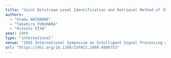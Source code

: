 ```yaml
---
title: "Joint Bitstream Level Identification and Retrieval Method of JPEG 2000 Images for Digital Cinema"
authors:
  - "Osamu WATANABE"
  - "Takahiro FUKUHARA"
  - "Hitoshi KIYA"
year: 2009
type: "international"
venue: "IEEE International Symposium on Intelligent Signal Processing and Communication Systems, pp. WAM1-3-2, Bangkok, Thailand, 2009-02-10."
url: "https://doi.org/10.1109/ISPACS.2009.4806753"
---
```

